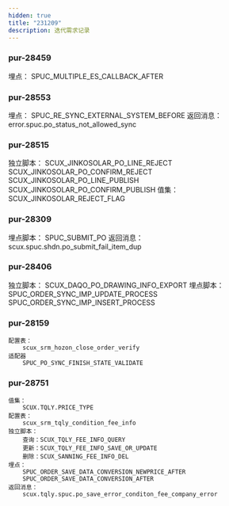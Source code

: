 ```yaml
---
hidden: true
title: "231209"
description: 迭代需求记录
---
```


### pur-28459

埋点：
	SPUC_MULTIPLE_ES_CALLBACK_AFTER

### pur-28553

埋点：
	SPUC_RE_SYNC_EXTERNAL_SYSTEM_BEFORE
返回消息：
	error.spuc.po_status_not_allowed_sync




### pur-28515

独立脚本：
	SCUX_JINKOSOLAR_PO_LINE_REJECT
	SCUX_JINKOSOLAR_PO_CONFIRM_REJECT
	SCUX_JINKOSOLAR_PO_LINE_PUBLISH
	SCUX_JINKOSOLAR_PO_CONFIRM_PUBLISH
值集：
	SCUX_JINKOSOLAR_REJECT_FLAG

### pur-28309

埋点脚本：
	SPUC_SUBMIT_PO
返回消息：
	scux.spuc.shdn.po_submit_fail_item_dup


### pur-28406

独立脚本：
	SCUX_DAQO_PO_DRAWING_INFO_EXPORT
埋点脚本：
	SPUC_ORDER_SYNC_IMP_UPDATE_PROCESS
	SPUC_ORDER_SYNC_IMP_INSERT_PROCESS

### pur-28159

	配置表：
		scux_srm_hozon_close_order_verify
	适配器
		SPUC_PO_SYNC_FINISH_STATE_VALIDATE


### pur-28751

	值集：
		SCUX.TQLY.PRICE_TYPE
	配置表：
		scux_srm_tqly_condition_fee_info
	独立脚本：
		查询：SCUX_TQLY_FEE_INFO_QUERY
		更新：SCUX_TQLY_FEE_INFO_SAVE_OR_UPDATE
		删除：SCUX_SANNING_FEE_INFO_DEL
	埋点：
		SPUC_ORDER_SAVE_DATA_CONVERSION_NEWPRICE_AFTER
		SPUC_ORDER_SAVE_DATA_CONVERSION_AFTER
	返回消息：
		scux.tqly.spuc.po_save_error_conditon_fee_company_error